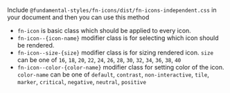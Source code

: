 Include `@fundamental-styles/fn-icons/dist/fn-icons-independent.css` in your document and then you can use
this method

- `fn-icon` is basic class which should be applied to every icon.
- `fn-icon--{icon-name}` modifier class is for selecting which icon should be rendered.
- `fn-icon--size-{size}` modifier class is for sizing rendered icon. `size` can be
   one of `16`, `18`, `20`, `22`, `24`, `26`, `28`, `30`, `32`, `34`, `36`, `38`, `40`
- `fn-icon--color-{color-name}` modifier class for setting color of the icon. `color-name` can be
   one of `default`, `contrast`, `non-interactive`, `tile`, `marker`, `critical`, `negative`, `neutral`, `positive`
